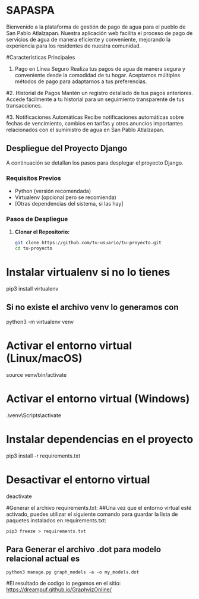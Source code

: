 # SAPASPA

Bienvenido a la plataforma de gestión de pago de agua para el pueblo de San Pablo Atlalzapan. Nuestra aplicación web facilita el proceso de pago de servicios de agua de manera eficiente y conveniente, mejorando la experiencia para los residentes de nuestra comunidad.

#Características Principales
1. Pago en Línea Seguro
Realiza tus pagos de agua de manera segura y conveniente desde la comodidad de tu hogar. Aceptamos múltiples métodos de pago para adaptarnos a tus preferencias.

#2. Historial de Pagos
Mantén un registro detallado de tus pagos anteriores. Accede fácilmente a tu historial para un seguimiento transparente de tus transacciones.

#3. Notificaciones Automáticas
Recibe notificaciones automáticas sobre fechas de vencimiento, cambios en tarifas y otros anuncios importantes relacionados con el suministro de agua en San Pablo Atlalzapan.
## Despliegue del Proyecto Django

A continuación se detallan los pasos para desplegar el proyecto Django.

### Requisitos Previos

- Python (versión recomendada)
- Virtualenv (opcional pero se recomienda)
- [Otras dependencias del sistema, si las hay]

### Pasos de Despliegue

1. **Clonar el Repositorio:**
   ```bash
   git clone https://github.com/tu-usuario/tu-proyecto.git
   cd tu-proyecto


# Instalar virtualenv si no lo tienes
pip3 install virtualenv

## Si no existe el archivo venv lo generamos con
python3 -m virtualenv venv

# Activar el entorno virtual (Linux/macOS)
source venv/bin/activate

# Activar el entorno virtual (Windows)
.\venv\Scripts\activate

# Instalar dependencias en el proyecto
pip3 install -r requirements.txt

# Desactivar el entorno virtual
deactivate

#Generar el archivo requirements.txt:
##Una vez que el entorno virtual esté activado, puedes utilizar el siguiente comando para guardar la lista de paquetes instalados en requirements.txt:

``` pip3 freeze > requirements.txt  ```

## Para Generar el archivo .dot para modelo relacional actual es
 ``` python3 manage.py graph_models -a -o my_models.dot  ```

#El resultado de codigo lo pegamos en el sitio:
https://dreampuf.github.io/GraphvizOnline/

